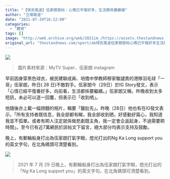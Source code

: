 ```yaml
---
title: "【球衣風波】伍家朗發帖：心情已平復好多，生活都係要繼續"
author: "立場報道"
date: "2021-07-29T16:12:00"
categories:
  - "體育"
tags: []
image: "http://web.archive.org/web/2021im_/https://assets.thestandnews.com/media/photos/20-20_copy.png"
original_url: "thestandnews.com/sport/ab球衣風波伍家朗發帖心情已平復好多生活都係要繼續"
---
```

![](http://web.archive.org/web/2021im_/https://assets.thestandnews.com/media/photos/20-20_copy.png)
> 圖片素材來源：MyTV Super、伍家朗 instagram

早前因身穿黑色球衣，被民建聯成員、培僑中學教師穆家駿譴責的港隊羽毛球「一哥」伍家朗，昨日( 28 日)不敵對手。伍家朗今（29日）於IG Story發文，表示「心情已經平復番好多，向前看，生活都係要繼續。」伍家朗又稱，昨晚收到太多短訊，未必可以逐一回覆，但表示已「收到哂」。

他隨後亦上載一幅撈麵的相片，稱要「醫肚先」。昨晚（28日）他也有在IG發文表示，「所有支持者既信息，我全部都有睇，我全部收到晒，好感動好窩心，我知道我並不孤單。或者有啲人注定就係做悲劇既主角，我一定會企返起身，不過需要啲時間」。至今已有近7萬網民於該帖文下留言，絕大部分均表示支持及鼓勵。

晚上，有郵輪船身打出為伍家朗打氣字眼，燈光打出的Ng Ka Long support you的英文字句，在北角碼頭可清楚看到。

![](http://web.archive.org/web/2021im_/https://assets.thestandnews.com/media/photos/221725243_10223448450111852_3514942471667484323_n_1.jpg)
> 2021 年 7 月 29 日晚上，有郵輪船身打出為伍家朗打氣字眼，燈光打出的「Ng Ka Long support you」的英文字句，在北角碼頭可清楚看到。